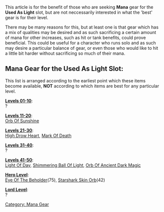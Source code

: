 This article is for the benefit of those who are seeking **Mana** gear
for the **Used As Light** slot, but are not neccessarily interested in
what the 'best' gear is for their level.

There may be many reasons for this, but at least one is that gear which
has a mix of qualities may be desired and as such sacrificing a certain
amount of mana for other increases, such as hit or tank benefits, could
prove beneficial. This could be useful for a character who runs solo and
as such may desire a particular balance of gear, or even those who would
like to hit a little bit harder without sacrificing so much of their
mana.

## Mana Gear for the Used As Light Slot:

This list is arranged according to the earliest point which these items
become available, **NOT** according to which items are best for any
particular level.

**[Levels 01-10](:Category:_Lowmort_Levels_1-10_.md "wikilink")**:  
?

**[Levels 11-20](:Category:_Lowmort_Levels_11-20.md "wikilink")**:  
[Orb Of Sunshine](Orb_Of_Sunshine "wikilink")

**[Levels 21-30](:Category:_Lowmort_Levels_21-30.md "wikilink")**:  
[High Drow Heart](High_Drow_Heart "wikilink"), [Mark Of
Death](Mark_Of_Death "wikilink")

**[Levels 31-40](:Category:_Lowmort_Levels_31-40.md "wikilink")**:  
?

**[Levels 41-50](:Category:_Lowmort_Levels_41-50.md "wikilink")**:  
[Light Of Day](Light_Of_Day "wikilink"), [Shimmering Ball Of
Light](Shimmering_Ball_Of_Light "wikilink"), [Orb Of Ancient Dark
Magic](Orb_Of_Ancient_Dark_Magic "wikilink")

**[Hero Level](:Category:_Hero.md "wikilink")**:  
[Eye Of The Beholder](Eye_Of_The_Beholder "wikilink")(75), [Starshark
Skin Orb](Starshark_Skin_Orb "wikilink")(42)

**[Lord Level](:Category:_Lord.md "wikilink")**:  
?

[Category: Mana Gear](Category:_Mana_Gear "wikilink")

